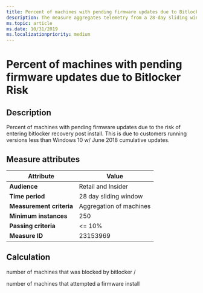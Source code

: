 ```yaml
---
title: Percent of machines with pending firmware updates due to Bitlocker Risk
description: The measure aggregates telemetry from a 28-day sliding window into a ratio of machines that were blocked by bitlocker over the machines that attempted a firmware install
ms.topic: article
ms.date: 10/31/2019
ms.localizationpriority: medium
---
```

 
# Percent of machines with pending firmware updates due to Bitlocker Risk

## Description

Percent of machines with pending firmware updates due to the risk of entering bitlocker recovery post install. This is due to customers running versions less than Windows 10 w/ June 2018 cumulative updates.

## Measure attributes

|Attribute|Value|
|----|----|
|**Audience**|Retail and Insider|
|**Time period**|28 day sliding window|
|**Measurement criteria**|Aggregation of machines|
|**Minimum instances**|250|
|**Passing criteria**|<= 10%|
|**Measure ID**|23153969|

## Calculation

number of machines that was blocked by bitlocker /

number of machines that attempted a firmware install

